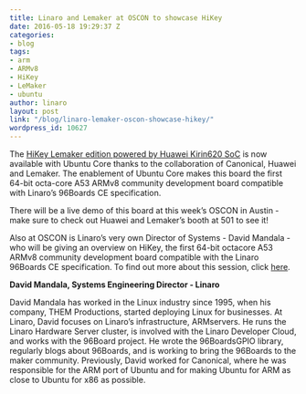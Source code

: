 ```yaml
---
title: Linaro and Lemaker at OSCON to showcase HiKey
date: 2016-05-18 19:29:37 Z
categories:
- blog
tags:
- arm
- ARMv8
- HiKey
- LeMaker
- ubuntu
author: linaro
layout: post
link: "/blog/linaro-lemaker-oscon-showcase-hikey/"
wordpress_id: 10627
---
```


The [HiKey Lemaker edition powered by Huawei Kirin620 SoC](http://www.lemaker.org/blog-news-23.html) is now available with Ubuntu Core thanks to the collaboration of Canonical, Huawei and Lemaker. The enablement of Ubuntu Core makes this board the first 64-bit octa-core A53 ARMv8 community development board compatible with Linaro’s 96Boards CE specification.

There will be a live demo of this board at this week’s OSCON in Austin - make sure to check out Huawei and Lemaker’s booth at 501 to see it! 

Also at OSCON is Linaro’s very own Director of Systems - David Mandala - who will be giving an overview on HiKey, the first 64-bit octacore A53 ARMv8 community development board compatible with the Linaro 96Boards CE specification. To find out more about this session, click [here](http://conferences.oreilly.com/oscon/open-source-us/public/schedule/detail/52784). 



**David Mandala, Systems Engineering Director - Linaro**

David Mandala has worked in the Linux industry since 1995, when his company, THEM Productions, started deploying Linux for businesses. At Linaro, David focuses on Linaro’s infrastructure, ARMservers. He runs the Linaro Hardware Server cluster, is involved with the Linaro Developer Cloud, and works with the 96Board project. He wrote the 96BoardsGPIO library, regularly blogs about 96Boards, and is working to bring the 96Boards to the maker community. Previously, David worked for Canonical, where he was responsible for the ARM port of Ubuntu and for making Ubuntu for ARM as close to Ubuntu for x86 as possible.
